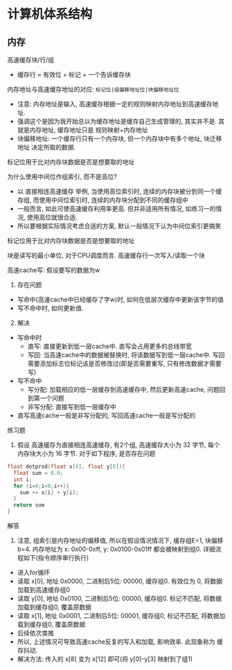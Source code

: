 # 计算机体系结构

## 内存
高速缓存块/行/组
- 缓存行 = 有效位 + 标记 + 一个告诉缓存块

内存地址与高速缓存地址的对应: `标记位|组偏移地址位|块偏移地址位`
- 注意: 内存地址是输入, 高速缓存根据一定的规则映射内存地址到高速缓存地址.
- 强调这个是因为我开始总以为缓存地址是缓存自己生成管理的, 其实并不是. 其就是内存地址, 缓存地址只是 规则映射+内存地址
- 块偏移地址: 一个缓存行只有一个内存块, 但一个内存块中有多个地址, 块迁移地址 决定所取的数据.

标记位用于比对内存块数据是否是想要取的地址

为什么使用中间位作组索引, 而不是高位?
- 以 直接相连高速缓存 举例, 当使用高位索引时, 连续的内存块被分到同一个缓存组, 而使用中间位索引时, 连续的内存块分配到不同的缓存组中
- 一般而言, 如此可使高速缓存利用率更高. 但并非适用所有情况, 如练习一的情况, 使用高位就很合适.
- 所以要根据实际情况考虑合适的方案, 默认一般情况下认为中间位索引更搞笑

标记位用于比对内存块数据是否是想要取的地址

块是读写的最小单位, 对于CPU调度而言. 高速缓存行一次写入/读取一个块

高速cache写: 假设要写的数据为w
1. 存在问题
  - 写命中(高速cache中已经缓存了字w)时, 如何在低层次缓存中更新该字节的值
  - 写不命中时, 如何更新值.
2. 解决
  - 写命中时
    - 直写: 直接更新到低一层cache中. 直写会占用更多的总线带宽
    - 写回: 当高速cache中的数据被替换时, 将该数据写到低一层cache中. 写回需要添加标志位标记该是否修改过(即是否需要重写, 只有修改数据才需要写)
  - 写不命中
    - 写分配: 加载相应的低一层缓存到高速缓存中, 然后更新高速cache, 问题回到第一个问题
    - 非写分配: 直接写到低一层缓存中
  - 直写高速cache一般是非写分配的, 写回高速cache一般是写分配的

练习题

1. 假设 高速缓存为直接相连高速缓存, 有2个组, 高速缓存大小为 32 字节, 每个内存块大小为 16 字节. 对于如下程序, 是否存在问题
  ```C
  float dotprod(float x[8], float y[8]){
    float sum = 0.0;
    int i;
    for (i=0;i<8;i++){
      sum += x[i] + y[i];
    }
    return sum
  }
  ```

解答
1. 注意, 组索引是内存地址的偏移值, 所以在假设情况情况下, 缓存组E=1, 块偏移b=4. 内存地址为 x: 0x00-0xff, y: 0x0100-0x01ff 都会被映射到组0. 详细流程如下(指令顺序串行执行)
  - 进入for循环
  - 读取 x[0], 地址 0x0000, 二进制后5位: 00000, 缓存组0. 有效位为 0, 将数据加载到高速缓存组0
  - 读取 y[0], 地址 0x0100, 二进制后5位: 00000, 缓存组0. 标记不匹配, 将数据加载到缓存组0, 覆盖原数据
  - 读取 x[1], 地址 0x0001, 二进制后5位: 00001, 缓存组0, 标记不匹配, 将数据加载到缓存组0, 覆盖原数据
  - 后续依次类推
  - 所以, 上述情况可导致高速cache反复的写入和加载, 影响效率. 此现象称为 缓存抖动.
  - 解决方法: 传入的 x[8] 变为 x[12] 即可(将 y[0]-y[3] 映射到了组1)
